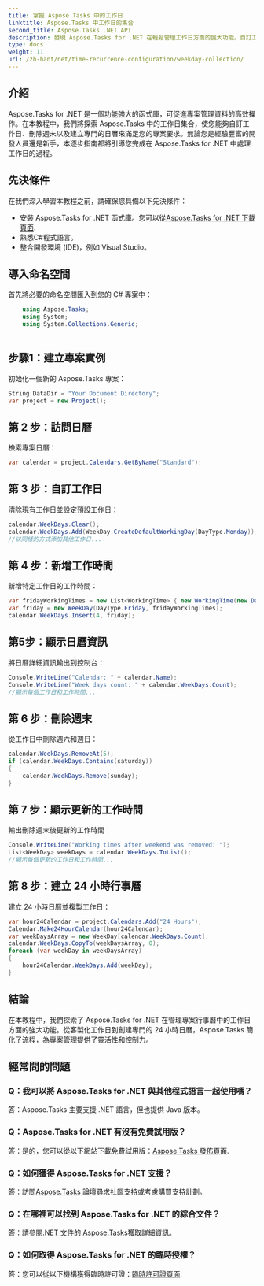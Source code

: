 ```yaml
---
title: 掌握 Aspose.Tasks 中的工作日
linktitle: Aspose.Tasks 中工作日的集合
second_title: Aspose.Tasks .NET API
description: 發現 Aspose.Tasks for .NET 在輕鬆管理工作日方面的強大功能。自訂工作日、刪除週末並輕鬆建立專門的日曆。
type: docs
weight: 11
url: /zh-hant/net/time-recurrence-configuration/weekday-collection/
---
```

## 介紹
Aspose.Tasks for .NET 是一個功能強大的函式庫，可促進專案管理資料的高效操作。在本教程中，我們將探索 Aspose.Tasks 中的工作日集合，使您能夠自訂工作日、刪除週末以及建立專門的日曆來滿足您的專案要求。無論您是經驗豐富的開發人員還是新手，本逐步指南都將引導您完成在 Aspose.Tasks for .NET 中處理工作日的過程。
## 先決條件
在我們深入學習本教程之前，請確保您具備以下先決條件：
- 安裝 Aspose.Tasks for .NET 函式庫。您可以從[Aspose.Tasks for .NET 下載頁面](https://releases.aspose.com/tasks/net/).
- 熟悉C#程式語言。
- 整合開發環境 (IDE)，例如 Visual Studio。
## 導入命名空間
首先將必要的命名空間匯入到您的 C# 專案中：
```csharp
    using Aspose.Tasks;
    using System;
    using System.Collections.Generic;
    
```
## 步驟1：建立專案實例
初始化一個新的 Aspose.Tasks 專案：
```csharp
String DataDir = "Your Document Directory";
var project = new Project();
```
## 第 2 步：訪問日曆
檢索專案日曆：
```csharp
var calendar = project.Calendars.GetByName("Standard");
```
## 第 3 步：自訂工作日
清除現有工作日並設定預設工作日：
```csharp
calendar.WeekDays.Clear();
calendar.WeekDays.Add(WeekDay.CreateDefaultWorkingDay(DayType.Monday));
//以同樣的方式添加其他工作日...
```
## 第 4 步：新增工作時間
新增特定工作日的工作時間：
```csharp
var fridayWorkingTimes = new List<WorkingTime> { new WorkingTime(new DateTime(2020, 4, 13, 8, 0, 0), new DateTime(2020, 4, 13, 12, 0, 0)) };
var friday = new WeekDay(DayType.Friday, fridayWorkingTimes);
calendar.WeekDays.Insert(4, friday);
```
## 第5步：顯示日曆資訊
將日曆詳細資訊輸出到控制台：
```csharp
Console.WriteLine("Calendar: " + calendar.Name);
Console.WriteLine("Week days count: " + calendar.WeekDays.Count);
//顯示每個工作日和工作時間...
```
## 第 6 步：刪除週末
從工作日中刪除週六和週日：
```csharp
calendar.WeekDays.RemoveAt(5);
if (calendar.WeekDays.Contains(saturday))
{
    calendar.WeekDays.Remove(sunday);
}
```
## 第 7 步：顯示更新的工作時間
輸出刪除週末後更新的工作時間：
```csharp
Console.WriteLine("Working times after weekend was removed: ");
List<WeekDay> weekDays = calendar.WeekDays.ToList();
//顯示每個更新的工作日和工作時間...
```
## 第 8 步：建立 24 小時行事曆
建立 24 小時日曆並複製工作日：
```csharp
var hour24Calendar = project.Calendars.Add("24 Hours");
Calendar.Make24HourCalendar(hour24Calendar);
var weekDaysArray = new WeekDay[calendar.WeekDays.Count];
calendar.WeekDays.CopyTo(weekDaysArray, 0);
foreach (var weekDay in weekDaysArray)
{
    hour24Calendar.WeekDays.Add(weekDay);
}
```
## 結論
在本教程中，我們探索了 Aspose.Tasks for .NET 在管理專案行事曆中的工作日方面的強大功能。從客製化工作日到創建專門的 24 小時日曆，Aspose.Tasks 簡化了流程，為專案管理提供了靈活性和控制力。
## 經常問的問題
### Q：我可以將 Aspose.Tasks for .NET 與其他程式語言一起使用嗎？
答：Aspose.Tasks 主要支援 .NET 語言，但也提供 Java 版本。
### Q：Aspose.Tasks for .NET 有沒有免費試用版？
答：是的，您可以從以下網站下載免費試用版：[Aspose.Tasks 發佈頁面](https://releases.aspose.com/).
### Q：如何獲得 Aspose.Tasks for .NET 支援？
答：訪問[Aspose.Tasks 論壇](https://forum.aspose.com/c/tasks/15)尋求社區支持或考慮購買支持計劃。
### Q：在哪裡可以找到 Aspose.Tasks for .NET 的綜合文件？
答：請參閱[.NET 文件的 Aspose.Tasks](https://reference.aspose.com/tasks/net/)獲取詳細資訊。
### Q：如何取得 Aspose.Tasks for .NET 的臨時授權？
答：您可以從以下機構獲得臨時許可證：[臨時許可證頁面](https://purchase.aspose.com/temporary-license/).